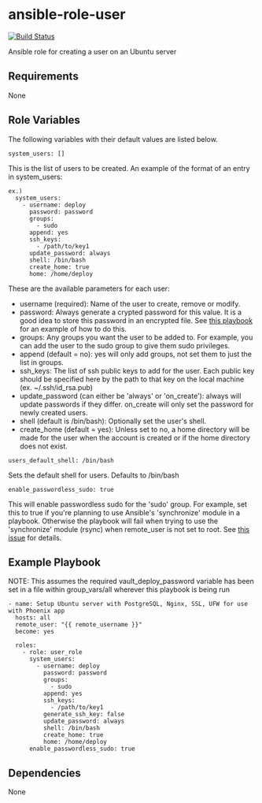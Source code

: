 # ansible-role-user

[![Build Status](https://travis-ci.org/CMcDonald82/ansible-role-user.svg?branch=master)](https://travis-ci.org/CMcDonald82/ansible-role-user)

Ansible role for creating a user on an Ubuntu server

## Requirements

None

## Role Variables

The following variables with their default values are listed below.

  ```
  system_users: []
  ```

  This is the list of users to be created. An example of the format of an entry in system_users:

  ```
  ex.)
    system_users:
      - username: deploy
        password: password
        groups:
          - sudo
        append: yes
        ssh_keys:
          - /path/to/key1
        update_password: always
        shell: /bin/bash
        create_home: true
        home: /home/deploy 
  ```

  These are the available parameters for each user:
  * username (required): Name of the user to create, remove or modify.
  * password: Always generate a crypted password for this value. It is a good idea to store this password in an encrypted file. See [this playbook](https://github.com/CMcDonald82/ansible-playbook-ubuntu-phoenix) for an example of how to do this.
  * groups: Any groups you want the user to be added to. For example, you can add the user to the sudo group to give them sudo privileges.
  * append (default = no): yes will only add groups, not set them to just the list in groups. 
  * ssh_keys: The list of ssh public keys to add for the user. Each public key should be specified here by the path to that key on the local machine (ex. ~/.ssh/id_rsa.pub)
  * update_password (can either be 'always' or 'on_create'): always will update passwords if they differ. on_create will only set the password for newly created users.
  * shell (default is /bin/bash): Optionally set the user's shell.
  * create_home (default = yes): Unless set to no, a home directory will be made for the user when the account is created or if the home directory does not exist.


  ```
  users_default_shell: /bin/bash
  ```

  Sets the default shell for users. Defaults to /bin/bash

  ```
  enable_passwordless_sudo: true
  ```
  
  This will enable passwordless sudo for the 'sudo' group.
  For example, set this to true if you're planning to use Ansible's 'synchronize' module in a playbook.
  Otherwise the playbook will fail when trying to use the 'synchronize' module (rsync) when remote_user is not set to root. 
  See [this issue](https://github.com/ansible/ansible/issues/15297) for details.


## Example Playbook
NOTE: This assumes the required vault_deploy_password variable has been set in a file within group_vars/all wherever this playbook is being run

```
- name: Setup Ubuntu server with PostgreSQL, Nginx, SSL, UFW for use with Phoenix app
  hosts: all
  remote_user: "{{ remote_username }}"
  become: yes

  roles:
    - role: user_role
      system_users:
        - username: deploy
          password: password
          groups:
            - sudo
          append: yes
          ssh_keys:
            - /path/to/key1
          generate_ssh_key: false 
          update_password: always
          shell: /bin/bash
          create_home: true
          home: /home/deploy 
      enable_passwordless_sudo: true
```

## Dependencies

None